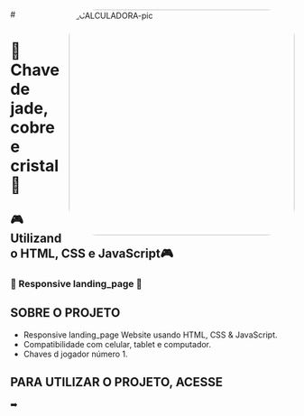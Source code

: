 
#
<img align="right" alt="CALCULADORA-pic" height="400" style="border-radius:50px;" src="https://github.com/JVOA02/key/blob/main/Document-Pessoal-%E2%80%94-Microsoft_-Edge-2022-12-08-20-35-32-_online-video-cutter.com_-_2_.gif">
#

# 🔑Chave de jade, cobre e cristal🔑
## 🎮 Utilizando HTML, CSS e JavaScript🎮
### 📱 Responsive landing_page 📱

## SOBRE O PROJETO
- Responsive landing_page Website usando HTML, CSS & JavaScript.
- Compatibilidade com celular, tablet e computador.
- Chaves d jogador número 1.

## PARA UTILIZAR O PROJETO, ACESSE
➡️ 
